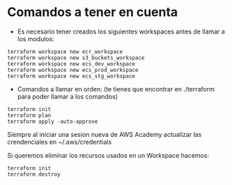 # Comandos a tener en cuenta

- Es necesario tener creados los siguientes workspaces antes de llamar a los modulos:
```
terraform workspace new ecr_workspace
terraform workspace new s3_buckets_workspace
terraform workspace new ecs_dev_workspace
terraform workspace new ecs_prod_workspace
terraform workspace new ecs_stg_workspace

```

- Comandos a llamar en orden: (te tienes que encontrar en ./terraform para poder llamar a los comandos)
```
terraform init
terraform plan
terraform apply -auto-approve
```
Siempre al iniciar una sesion nueva de AWS Academy actualizar las crendenciales en ~/.aws/credentials

Si queremos eliminar los recursos usados en un Workspace hacemos:
```
terraform init
terraform destroy
```
